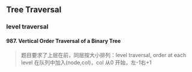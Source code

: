 
## Tree Traversal

### level traversal
#### 987. Vertical Order Traversal of a Binary Tree
> 题目要求了上层在前，同层按大小排列：level traversal, order at each level
> 在队列中加入(node,col)，col 从0 开始，左-1右+1

